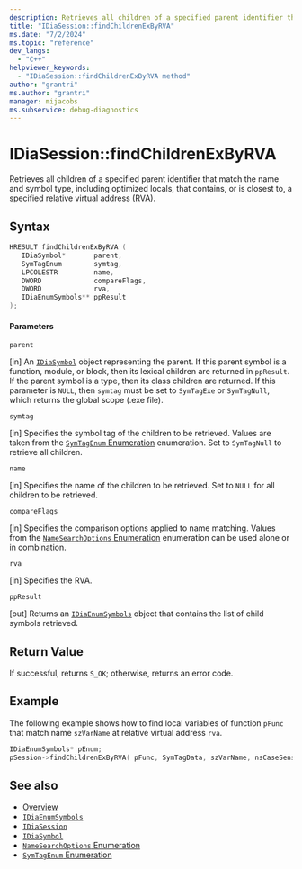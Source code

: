 ```yaml
---
description: Retrieves all children of a specified parent identifier that match the name and symbol type, including optimized locals, that contains, or is closest to, a specified relative virtual address (RVA).
title: "IDiaSession::findChildrenExByRVA"
ms.date: "7/2/2024"
ms.topic: "reference"
dev_langs:
  - "C++"
helpviewer_keywords:
  - "IDiaSession::findChildrenExByRVA method"
author: "grantri"
ms.author: "grantri"
manager: mijacobs
ms.subservice: debug-diagnostics
---
```


# IDiaSession::findChildrenExByRVA

Retrieves all children of a specified parent identifier that match the name and symbol type, including optimized locals, that contains, or is closest to, a specified relative virtual address (RVA).

## Syntax

```C++
HRESULT findChildrenExByRVA (
   IDiaSymbol*       parent,
   SymTagEnum        symtag,
   LPCOLESTR         name,
   DWORD             compareFlags,
   DWORD             rva,
   IDiaEnumSymbols** ppResult
);
```

#### Parameters

 `parent`

[in] An [`IDiaSymbol`](../../debugger/debug-interface-access/idiasymbol.md) object representing the parent. If this parent symbol is a function, module, or block, then its lexical children are returned in `ppResult`. If the parent symbol is a type, then its class children are returned. If this parameter is `NULL`, then `symtag` must be set to `SymTagExe` or `SymTagNull`, which returns the global scope (.exe file).

 `symtag`

[in] Specifies the symbol tag of the children to be retrieved. Values are taken from the [`SymTagEnum` Enumeration](../../debugger/debug-interface-access/symtagenum.md) enumeration. Set to `SymTagNull` to retrieve all children.

 `name`

[in] Specifies the name of the children to be retrieved. Set to `NULL` for all children to be retrieved.

 `compareFlags`

[in] Specifies the comparison options applied to name matching. Values from the [`NameSearchOptions` Enumeration](../../debugger/debug-interface-access/namesearchoptions.md) enumeration can be used alone or in combination.

 `rva`

[in] Specifies the RVA.

 `ppResult`

[out] Returns an [`IDiaEnumSymbols`](../../debugger/debug-interface-access/idiaenumsymbols.md) object that contains the list of child symbols retrieved.

## Return Value

 If successful, returns `S_OK`; otherwise, returns an error code.

## Example

 The following example shows how to find local variables of function `pFunc` that match name `szVarName` at relative virtual address `rva`.

```C++
IDiaEnumSymbols* pEnum;
pSession->findChildrenExByRVA( pFunc, SymTagData, szVarName, nsCaseSensitive, rva, &pEnum );
```

## See also

- [Overview](../../debugger/debug-interface-access/overview-debug-interface-access-sdk.md)
- [`IDiaEnumSymbols`](../../debugger/debug-interface-access/idiaenumsymbols.md)
- [`IDiaSession`](../../debugger/debug-interface-access/idiasession.md)
- [`IDiaSymbol`](../../debugger/debug-interface-access/idiasymbol.md)
- [`NameSearchOptions` Enumeration](../../debugger/debug-interface-access/namesearchoptions.md)
- [`SymTagEnum` Enumeration](../../debugger/debug-interface-access/symtagenum.md)
